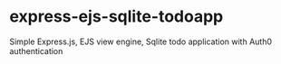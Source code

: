 # express-ejs-sqlite-todoapp
Simple Express.js, EJS view engine, Sqlite todo application with Auth0 authentication
